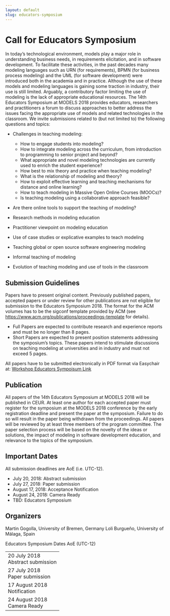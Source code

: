 ```yaml
---
layout: default
slug: educators-symposium
---
```

<div class="row">
 <div class="col-md-8" markdown="1">

# Call for Educators Symposium

In today’s technological environment, models play a major role in understanding business needs, in requirements elicitation, and in software development. To facilitate these activities, in the past decades many modeling languages such as URN (for requirements), BPMN (for business process modeling) and the UML (for software development) were introduced both in the academia and in practice. Although the use of these models and modeling languages is gaining some traction in industry, their use is still limited. Arguably, a contributory factor limiting the use of modeling is the lack of appropriate educational resources.
The 14th Educators Symposium at MODELS 2018 provides educators, researchers and practitioners a forum to discuss approaches to better address the issues facing the appropriate use of models and related technologies in the classroom. We invite submissions related to (but not limited to) the following questions and topics:

* Challenges in teaching modeling:
    * How to engage students into modeling?
    * How to integrate modeling across the curriculum, from introduction to programming to senior project and beyond?
    * What appropriate and novel modeling technologies are currently used to enrich the student experience?
    * How best to mix theory and practice when teaching modeling?
    * What is the relationship of modeling and theory?
    * How to exploit effective learning and teaching mechanisms for distance and online learning?
    * How to teach modeling in Massive Open Online Courses (MOOCs)?
    * Is teaching modeling using a collaborative approach feasible?

* Are there online tools to support the teaching of modeling?
* Research methods in modeling education
* Practitioner viewpoint on modeling education
* Use of case studies or explicative examples to teach modeling
* Teaching global or open source software engineering modeling
* Informal teaching of modeling
* Evolution of teaching modeling and use of tools in the classroom

## Submission Guidelines 

Papers have to present original content. Previously published papers, accepted papers or under review for other publications are not eligible for submission to the Educators Symposium 2018. The format for the ACM volumes has to be the sigconf template provided by ACM (see https://www.acm.org/publications/proceedings-template for details).
 * Full Papers are expected to contribute research and experience reports and must be no longer than 8 pages.
 * Short Papers are expected to present position statements addressing the symposium’s topics. These papers intend to stimulate discussions on teaching modeling at universities and in industry and must not exceed 5 pages.

All papers have to be submitted electronically in PDF format via Easychair at: [Workshop Educators Sympoisum Link](https://easychair.org/conferences/?conf=edusymp2018)

## Publication
All papers of the 14th Educators Symposium at MODELS 2018 will be published in CEUR. At least one author for each accepted paper must register for the symposium at the MODELS 2018 conference by the early registration deadline and present the paper at the symposium. Failure to do so will result in the paper being withdrawn from the proceedings.
All papers will be reviewed by at least three members of the program committee. The paper selection process will be based on the novelty of the ideas or solutions, the impact of modeling in software development education, and relevance to the topics of the symposium.

## Important Dates
All submission deadlines are AoE (i.e. UTC-12).

* July 20, 2018: Abstract submission
* July 27, 2018: Paper submission
* August 17, 2018: Acceptance Notification
* August 24, 2018: Camera Ready
* TBD: Educators Symposium

## Organizers
Martin Gogolla, University of Bremen, Germany
Loli Burgueño, University of Málaga, Spain


</div>
<div id="dates" class="col-md-4">
    <div class="panel panel-primary" style="position: fixed;">
      <div class="panel-heading">
        <div class="panel-title">
           Educators Symposium Dates <span class="pull-right"> 
                                <span class="glyphicon glyphicon-globe"></span>
                                <span class="glyphicon glyphicon-time"></span>
                                AoE (UTC-12)
                              </span> <br /></div>
      </div>
      <table class="table table-hover important-dates-in-sidebar">
      <tbody>
      <tr>
      <td> 20 July 2018 <br />Abstract submission</td>
      </tr>
      <tr>
       <td>27 July 2018 <br />Paper submission</td>
      </tr>
      <tr>
       <td>17 August 2018 <br />Notification</td>
      </tr>
      <tr>
       <td>24 August 2018 <br />Camera Ready</td>
      </tr>        
   </tbody>
   </table>  
  </div>
 </div>
</div>


